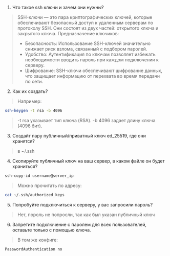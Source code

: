 1. Что такое ssh ключи и зачем они нужны?
>SSH-ключи — это пара криптографических ключей, которые обеспечивают безопасный доступ к удаленным серверам по протоколу SSH. Они состоят из двух частей: открытого ключа и закрытого ключа.
> Предназначение ключиков:
>- Безопасность: Использование SSH-ключей значительно снижает риск взлома, связанный с подбором паролей. 
>- Удобство: Аутентификация по ключам позволяет избежать необходимости вводить пароль при каждом подключении к серверу.
>- Шифрование: SSH-ключи обеспечивают шифрование данных, что защищает информацию от перехвата во время передачи по сети.
2. Как их создать? 
> Например:
```sh
ssh-keygen -t rsa -b 4096
```
>-t rsa указывает тип ключа (RSA).
>-b 4096 задает длину ключа (4096 бит).
3. Создайт пару публичный/приватный ключ ed_25519, где они хранятся?
> в ~/.ssh
4. Скопируйте публичный ключ на ваш сервер, в каком файле он будет храниться?
```sh
ssh-copy-id username@server_ip
```
>Можно прочитать по адресу:
```sh
cat ~/.ssh/authorized_keys
```
5. Попробуйте подключиться к серверу, у вас запросили пароль?
> Нет, пороль не попросли, так как был указан публичный ключ
6. Запретите подключение с паролем для всех пользователей, оставьте только с помощью ключа.
> В том же конфиге:
```sh
PasswordAuthentication no
```

